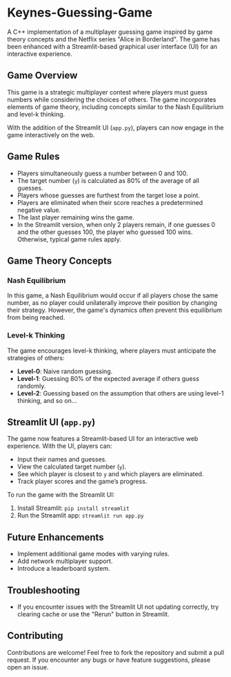 # Keynes-Guessing-Game

A C++ implementation of a multiplayer guessing game inspired by game theory concepts and the Netflix series "Alice in Borderland". The game has been enhanced with a Streamlit-based graphical user interface (UI) for an interactive experience.

## Game Overview

This game is a strategic multiplayer contest where players must guess numbers while considering the choices of others. The game incorporates elements of game theory, including concepts similar to the Nash Equilibrium and level-k thinking.

With the addition of the Streamlit UI (`app.py`), players can now engage in the game interactively on the web.

## Game Rules
- Players simultaneously guess a number between 0 and 100.
- The target number (`y`) is calculated as 80% of the average of all guesses.
- Players whose guesses are furthest from the target lose a point.
- Players are eliminated when their score reaches a predetermined negative value.
- The last player remaining wins the game.
- In the Streamlit version, when only 2 players remain, if one guesses 0 and the other guesses 100, the player who guessed 100 wins. Otherwise, typical game rules apply.

## Game Theory Concepts

### Nash Equilibrium
In this game, a Nash Equilibrium would occur if all players chose the same number, as no player could unilaterally improve their position by changing their strategy. However, the game's dynamics often prevent this equilibrium from being reached.

### Level-k Thinking
The game encourages level-k thinking, where players must anticipate the strategies of others:
- **Level-0**: Naive random guessing.
- **Level-1**: Guessing 80% of the expected average if others guess randomly.
- **Level-2**: Guessing based on the assumption that others are using level-1 thinking, and so on...

## Streamlit UI (`app.py`)

The game now features a Streamlit-based UI for an interactive web experience. With the UI, players can:
- Input their names and guesses.
- View the calculated target number (`y`).
- See which player is closest to `y` and which players are eliminated.
- Track player scores and the game’s progress.

To run the game with the Streamlit UI:
1. Install Streamlit: `pip install streamlit`
2. Run the Streamlit app: `streamlit run app.py`

## Future Enhancements
- Implement additional game modes with varying rules.
- Add network multiplayer support.
- Introduce a leaderboard system.

## Troubleshooting
- If you encounter issues with the Streamlit UI not updating correctly, try clearing cache or use the "Rerun" button in Streamlit.

## Contributing
Contributions are welcome! Feel free to fork the repository and submit a pull request. If you encounter any bugs or have feature suggestions, please open an issue.
